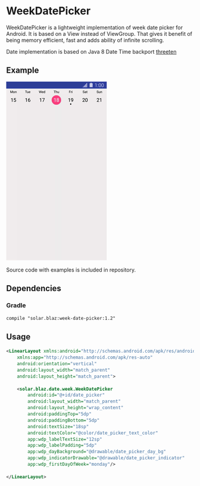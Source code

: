 # WeekDatePicker

WeekDatePicker is a lightweight implementation of week date picker for Android. It is based on a View instead of ViewGroup. That gives it benefit of being memory efficient, fast and adds ability of infinite scrolling.

Date implementation is based on Java 8 Date Time backport [threeten](http://www.threeten.org/)

## Example
![Example screenshot](images/example_screenshot.gif)

Source code with examples is included in repository.

## Dependencies
### Gradle
```
compile "solar.blaz:week-date-picker:1.2"
```

## Usage
```xml
<LinearLayout xmlns:android="http://schemas.android.com/apk/res/android"
    xmlns:app="http://schemas.android.com/apk/res-auto"
    android:orientation="vertical"
    android:layout_width="match_parent"
    android:layout_height="match_parent">

    <solar.blaz.date.week.WeekDatePicker
        android:id="@+id/date_picker"
        android:layout_width="match_parent"
        android:layout_height="wrap_content"
        android:paddingTop="5dp"
        android:paddingBottom="5dp"
        android:textSize="18sp"
        android:textColor="@color/date_picker_text_color"
        app:wdp_labelTextSize="12sp"
        app:wdp_labelPadding="5dp"
        app:wdp_dayBackground="@drawable/date_picker_day_bg"
        app:wdp_indicatorDrawable="@drawable/date_picker_indicator"
        app:wdp_firstDayOfWeek="monday"/>

</LinearLayout>

```

